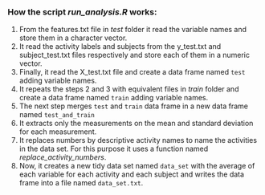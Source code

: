 ### How the script _run_analysis.R_ works:

1. From the features.txt file in _test_ folder it read the variable names and store them in a character vector.
2. It read the activity labels and subjects from the y_test.txt and subject_test.txt files respectively and store each of them in a numeric vector.
3. Finally, it read the X_test.txt file and create a data frame named `test` adding variable names.
4. It repeats the steps 2 and 3 with equivalent files in _train_ folder and create a data frame named `train` adding variable names.
5. The next step merges `test` and `train` data frame in a new data frame named `test_and_train`
6. It extracts only the measurements on the mean and standard deviation for each measurement.
7. It replaces numbers by descriptive activity names to name the activities in the data set. For this purpose it uses a function named _replace_activity_numbers_.
8. Now, it creates a new tidy data set named `data_set` with the average of each variable for each activity and each subject and writes the data frame into a file named `data_set.txt`.

